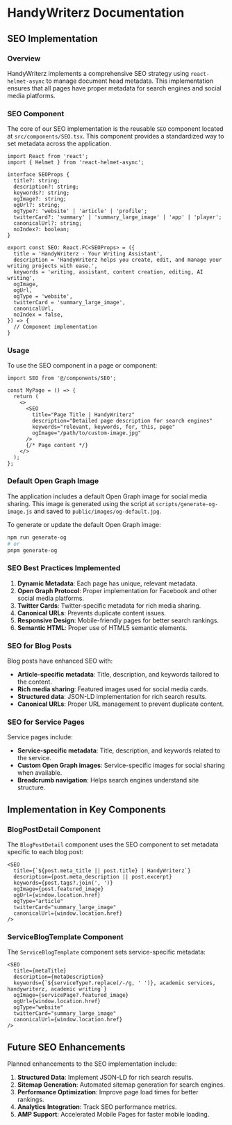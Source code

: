 # HandyWriterz Documentation

## SEO Implementation

### Overview

HandyWriterz implements a comprehensive SEO strategy using `react-helmet-async` to manage document head metadata. This implementation ensures that all pages have proper metadata for search engines and social media platforms.

### SEO Component

The core of our SEO implementation is the reusable `SEO` component located at `src/components/SEO.tsx`. This component provides a standardized way to set metadata across the application.

```tsx
import React from 'react';
import { Helmet } from 'react-helmet-async';

interface SEOProps {
  title?: string;
  description?: string;
  keywords?: string;
  ogImage?: string;
  ogUrl?: string;
  ogType?: 'website' | 'article' | 'profile';
  twitterCard?: 'summary' | 'summary_large_image' | 'app' | 'player';
  canonicalUrl?: string;
  noIndex?: boolean;
}

export const SEO: React.FC<SEOProps> = ({
  title = 'HandyWriterz - Your Writing Assistant',
  description = 'HandyWriterz helps you create, edit, and manage your writing projects with ease.',
  keywords = 'writing, assistant, content creation, editing, AI writing',
  ogImage,
  ogUrl,
  ogType = 'website',
  twitterCard = 'summary_large_image',
  canonicalUrl,
  noIndex = false,
}) => {
  // Component implementation
}
```

### Usage

To use the SEO component in a page or component:

```tsx
import SEO from '@/components/SEO';

const MyPage = () => {
  return (
    <>
      <SEO 
        title="Page Title | HandyWriterz"
        description="Detailed page description for search engines"
        keywords="relevant, keywords, for, this, page"
        ogImage="/path/to/custom-image.jpg"
      />
      {/* Page content */}
    </>
  );
};
```

### Default Open Graph Image

The application includes a default Open Graph image for social media sharing. This image is generated using the script at `scripts/generate-og-image.js` and saved to `public/images/og-default.jpg`.

To generate or update the default Open Graph image:

```bash
npm run generate-og
# or
pnpm generate-og
```

### SEO Best Practices Implemented

1. **Dynamic Metadata**: Each page has unique, relevant metadata.
2. **Open Graph Protocol**: Proper implementation for Facebook and other social media platforms.
3. **Twitter Cards**: Twitter-specific metadata for rich media sharing.
4. **Canonical URLs**: Prevents duplicate content issues.
5. **Responsive Design**: Mobile-friendly pages for better search rankings.
6. **Semantic HTML**: Proper use of HTML5 semantic elements.

### SEO for Blog Posts

Blog posts have enhanced SEO with:

- **Article-specific metadata**: Title, description, and keywords tailored to the content.
- **Rich media sharing**: Featured images used for social media cards.
- **Structured data**: JSON-LD implementation for rich search results.
- **Canonical URLs**: Proper URL management to prevent duplicate content.

### SEO for Service Pages

Service pages include:

- **Service-specific metadata**: Title, description, and keywords related to the service.
- **Custom Open Graph images**: Service-specific images for social sharing when available.
- **Breadcrumb navigation**: Helps search engines understand site structure.

## Implementation in Key Components

### BlogPostDetail Component

The `BlogPostDetail` component uses the SEO component to set metadata specific to each blog post:

```tsx
<SEO
  title={`${post.meta_title || post.title} | HandyWriterz`}
  description={post.meta_description || post.excerpt}
  keywords={post.tags?.join(', ')}
  ogImage={post.featured_image}
  ogUrl={window.location.href}
  ogType="article"
  twitterCard="summary_large_image"
  canonicalUrl={window.location.href}
/>
```

### ServiceBlogTemplate Component

The `ServiceBlogTemplate` component sets service-specific metadata:

```tsx
<SEO
  title={metaTitle}
  description={metaDescription}
  keywords={`${serviceType?.replace(/-/g, ' ')}, academic services, handywriterz, academic writing`}
  ogImage={servicePage?.featured_image}
  ogUrl={window.location.href}
  ogType="website"
  twitterCard="summary_large_image"
  canonicalUrl={window.location.href}
/>
```

## Future SEO Enhancements

Planned enhancements to the SEO implementation include:

1. **Structured Data**: Implement JSON-LD for rich search results.
2. **Sitemap Generation**: Automated sitemap generation for search engines.
3. **Performance Optimization**: Improve page load times for better rankings.
4. **Analytics Integration**: Track SEO performance metrics.
5. **AMP Support**: Accelerated Mobile Pages for faster mobile loading. 